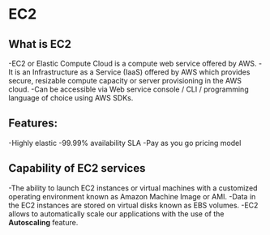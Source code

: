 EC2
===

What is EC2
-----------
-EC2 or Elastic Compute Cloud is a compute web service offered by AWS.
-It is an Infrastructure as a Service (IaaS) offered by AWS which provides secure, resizable compute capacity or server provisioning in the AWS cloud.
-Can be accessible via Web service console / CLI / programming language of choice using AWS SDKs.

Features:
---------
-Highly elastic
-99.99% availability SLA
-Pay as you go pricing model

Capability of EC2 services
---------------------------
-The ability to launch EC2 instances or virtual machines with a customized operating environment known as Amazon Machine Image or AMI.
-Data in the EC2 instances are stored on virtual disks known as EBS volumes.
-EC2 allows to automatically scale our applications with the use of the **Autoscaling** feature.
